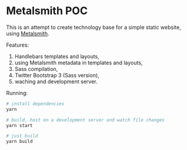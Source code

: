 # Metalsmith POC

This is an attempt to create technology base for a simple static website, using [Metalsmith](http://www.metalsmith.io/).

Features:

1. Handlebars templates and layouts,
1. using Metalsmith metadata in templates and layouts,
1. Sass compilation,
1. Twitter Bootstrap 3 (Sass version),
1. waching and development server.

Running:

```sh
# install dependencies
yarn

# build, host on a development server and watch file changes
yarn start

# just build
yarn build
```
